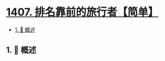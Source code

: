 # [1407. 排名靠前的旅行者【简单】](https://github.com/Tdahuyou/TNotes.leetcode/tree/main/notes/1407.%20%E6%8E%92%E5%90%8D%E9%9D%A0%E5%89%8D%E7%9A%84%E6%97%85%E8%A1%8C%E8%80%85%E3%80%90%E7%AE%80%E5%8D%95%E3%80%91)

<!-- region:toc -->

- [1. 📝 概述](#1--概述)

<!-- endregion:toc -->

## 1. 📝 概述
